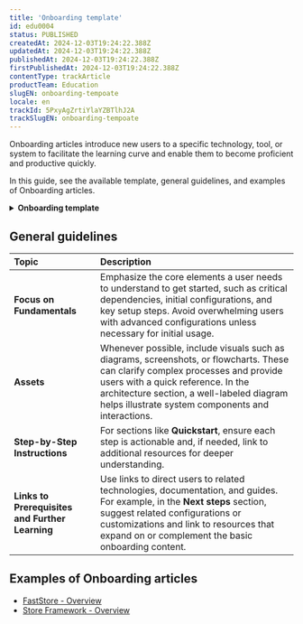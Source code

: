 ```yaml
---
title: 'Onboarding template'
id: edu0004
status: PUBLISHED
createdAt: 2024-12-03T19:24:22.388Z
updatedAt: 2024-12-03T19:24:22.388Z
publishedAt: 2024-12-03T19:24:22.388Z
firstPublishedAt: 2024-12-03T19:24:22.388Z
contentType: trackArticle
productTeam: Education
slugEN: onboarding-tempoate
locale: en
trackId: 5PxyAgZrtiYlaYZBTlhJ2A
trackSlugEN: onboarding-tempoate
---
```


Onboarding articles introduce new users to a specific technology, tool, or system to facilitate the learning curve and enable them to become proficient and productive quickly.

In this guide, see the available template, general guidelines, and examples of Onboarding articles. 

<details>
<summary><b>Onboarding template</b></summary>

```md
# Title
[Describe in this section what the technology is.]

Ex.: To work with {technology name}, you should be familiar with the following technologies:
[Add here the technologies that the person should know before starting to work with it.]
[Technology 1](link)
[Technology 2](link)
[Technology 3](link)
… 
## {technology name} architecture
[Add here a diagram illustrating the technology architecture and provide an explanation.]

## Quickstart
[Describe the step-by-step process for developing a project using the technology, from installing the requirements to running the project locally. The steps below can vary depending on the technology.]

### 1. Initial settings
[Describe the requirements and initial configuration needed before developing the project.]

### 2.  Setting up the project
[Provide instructions for setting up the development environment to kickstart your project and run it locally.]

### 3. Customizing the storefront
[After running locally, describe the customization options available.]

## Next steps
[Suggest additional initial configurations or steps for those who have completed the quickstart section, and include the card component along with the links to the suggestions.]

```
</details>

## General guidelines

| Topic | Description |
| :---- | :---- |
| **Focus on Fundamentals** | Emphasize the core elements a user needs to understand to get started, such as critical dependencies, initial configurations, and key setup steps. Avoid overwhelming users with advanced configurations unless necessary for initial usage.  |
| **Assets** | Whenever possible, include visuals such as diagrams, screenshots, or flowcharts. These can clarify complex processes and provide users with a quick reference. In the architecture section, a well-labeled diagram helps illustrate system components and interactions. |
| **Step-by-Step Instructions** | For sections like **Quickstart**, ensure each step is actionable and, if needed, link to additional resources for deeper understanding. |
| **Links to Prerequisites and Further Learning** | Use links to direct users to related technologies, documentation, and guides. For example, in the **Next steps** section, suggest related configurations or customizations and link to resources that expand on or complement the basic onboarding content. |

## Examples of Onboarding articles

* [FastStore - Overview](https://developers.vtex.com/docs/guides/faststore)  
* [Store Framework - Overview](https://developers.vtex.com/docs/guides/store-framework)
